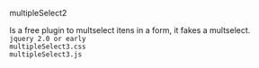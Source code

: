 <p>multipleSelect2</p>
Is a free plugin to multselect itens in a form, it fakes a multselect.
<code>
jquery 2.0 or early
multipleSelect3.css
multipleSelect3.js
</code>

